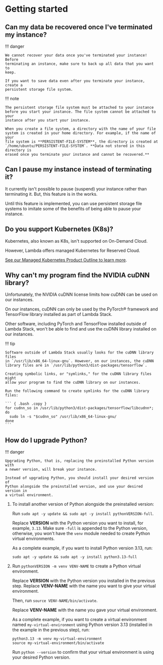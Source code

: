 # Getting started

## Can my data be recovered once I've terminated my instance?

!!! danger

    We cannot recover your data once you've terminated your instance! Before
    terminating an instance, make sure to back up all data that you want to
    keep.

    If you want to save data even after you terminate your instance, create a
    persistent storage file system.

!!! note

    The persistent storage file system must be attached to your instance
    before you start your instance. The file system cannot be attached to your
    instance after you start your instance.

    When you create a file system, a directory with the name of your file
    system is created in your home directory. For example, if the name of your
    file system is **PERSISTENT-FILE-SYSTEM**, the directory is created at
    `/home/ubuntu/PERSISTENT-FILE-SYSTEM`. **Data not stored in this directory is
    erased once you terminate your instance and cannot be recovered.**

## Can I pause my instance instead of terminating it?

It currently isn't possible to pause (suspend) your instance rather than
terminating it. But, this feature is in the works.

Until this feature is implemented, you can use persistent storage file systems
to imitate some of the benefits of being able to pause your instance.

## Do you support Kubernetes (K8s)?

Kubernetes, also known as K8s, isn't supported on On-Demand Cloud.

However, Lambda offers managed Kubernetes for Reserved Cloud.

[See our Managed Kubernetes Product Outline to learn more](/assets/pdf/Lambda_Kubernetes_One_Pager.pdf).

## Why can't my program find the NVIDIA cuDNN library?

Unfortunately, the NVIDIA cuDNN license limits how cuDNN can be used on our
instances.

On our instances, cuDNN can only be used by the PyTorch® framework and
TensorFlow library installed as part of Lambda Stack.

Other software, including PyTorch and TensorFlow installed outside of Lambda
Stack, won't be able to find and use the cuDNN library installed on our
instances.

!!! tip

    Software outside of Lambda Stack usually looks for the cuDNN library files
    in `/usr/lib/x86_64-linux-gnu`. However, on our instances, the cuDNN
    library files are in `/usr/lib/python3/dist-packages/tensorflow`.
    
    Creating symbolic links, or "symlinks," for the cuDNN library files might
    allow your program to find the cuDNN library on our instances.
    
    Run the following command to create symlinks for the cuDNN library files:

    ``` { .bash .copy }
    for cudnn_so in /usr/lib/python3/dist-packages/tensorflow/libcudnn*; do
      sudo ln -s "$cudnn_so" /usr/lib/x86_64-linux-gnu/
    done
    ```

## How do I upgrade Python?

!!! danger

    Upgrading Python, that is, replacing the preinstalled Python version with
    a newer version, will break your instance.

    Instead of upgrading Python, you should install your desired version of
    Python alongside the preinstalled version, and use your desired version in
    a virtual environment.

1. To install another version of Python alongside the preinstalled version:

   Run `sudo apt -y update && sudo apt -y install pythonVERSION-full`.

   Replace **VERSION** with the Python version you want to install, for
   example, `3.13`. Make sure `-full` is appended to the Python version,
   otherwise, you won't have the `venv` module needed to create Python virtual
   environments.

   As a complete example, if you want to install Python version 3.13, run:

   ``` { .sh .copy }
   sudo apt -y update && sudo apt -y install python3.13-full
   ```

2. Run `pythonVERSION -m venv VENV-NAME` to create a Python virtual
   environment.

   Replace **VERSION** with the Python version you installed in the previous
   step. Replace **VENV-NAME** with the name you want to give your virtual
   environment.

   Then, run `source VENV-NAME/bin/activate`.

   Replace **VENV-NAME** with the name you gave your virtual environment.

   As a complete example, if you want to create a virtual environment named
   `my-virtual-environment` using Python version 3.13 (installed in the
   example in the previous step), run:

   ``` { .sh .copy }
   python3.13 -m venv my-virtual-environment
   source my-virtual-environment/bin/activate
   ```

   Run `python --version` to confirm that your virtual environment is using
   your desired Python version.

